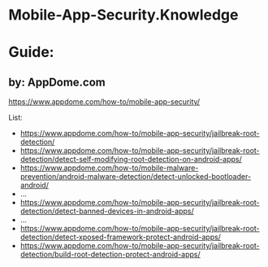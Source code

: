 # Mobile-App-Security.Knowledge
# Guide:
## by: AppDome.com
https://www.appdome.com/how-to/mobile-app-security/

List:
- https://www.appdome.com/how-to/mobile-app-security/jailbreak-root-detection/
- https://www.appdome.com/how-to/mobile-app-security/jailbreak-root-detection/detect-self-modifying-root-detection-on-android-apps/
- https://www.appdome.com/how-to/mobile-malware-prevention/android-malware-detection/detect-unlocked-bootloader-android/
- ...
- https://www.appdome.com/how-to/mobile-app-security/jailbreak-root-detection/detect-banned-devices-in-android-apps/
- ...
- https://www.appdome.com/how-to/mobile-app-security/jailbreak-root-detection/detect-xposed-framework-protect-android-apps/
- https://www.appdome.com/how-to/mobile-app-security/jailbreak-root-detection/build-root-detection-protect-android-apps/
